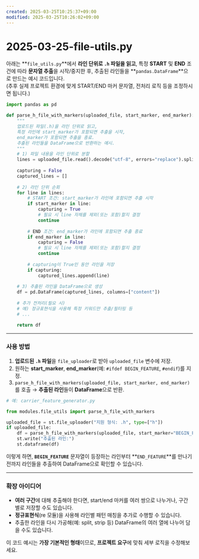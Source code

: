 ```yaml
---
created: 2025-03-25T10:25:37+09:00
modified: 2025-03-25T10:26:02+09:00
---
```


# 2025-03-25-file-utils.py

아래는 **`file_utils.py`**에서 **라인 단위로 `.h` 파일을 읽고**, 특정 **START** 및 **END** 조건에 따라 **문자열 추출**을 시작/중지한 후, 추출된 라인들을 **`pandas.DataFrame`**으로 만드는 예시 코드입니다.  
(추후 실제 프로젝트 환경에 맞게 START/END 마커 문자열, 전처리 로직 등을 조정하시면 됩니다.)

```python
import pandas as pd

def parse_h_file_with_markers(uploaded_file, start_marker, end_marker):
    """
    업로드된 파일(.h)을 라인 단위로 읽고,
    특정 라인에 start_marker가 포함되면 추출을 시작,
    end_marker가 포함되면 추출을 종료.
    추출된 라인들을 DataFrame으로 반환하는 예시.
    """
    # 1) 파일 내용을 라인 단위로 분할
    lines = uploaded_file.read().decode("utf-8", errors="replace").splitlines()
    
    capturing = False
    captured_lines = []
    
    # 2) 라인 단위 순회
    for line in lines:
        # START 조건: start_marker가 라인에 포함되면 추출 시작
        if start_marker in line:
            capturing = True
            # 필요 시 line 자체를 제외(또는 포함)할지 결정
            continue
        
        # END 조건: end_marker가 라인에 포함되면 추출 종료
        if end_marker in line:
            capturing = False
            # 필요 시 line 자체를 제외(또는 포함)할지 결정
            continue
        
        # capturing이 True인 동안 라인을 저장
        if capturing:
            captured_lines.append(line)
    
    # 3) 추출된 라인을 DataFrame으로 생성
    df = pd.DataFrame(captured_lines, columns=["content"])
    
    # 추가 전처리(필요 시)
    # 예) 정규표현식을 사용해 특정 키워드만 추출/필터링 등
    # ...

    return df
```

---

### 사용 방법

1. **업로드된 `.h` 파일**을 `file_uploader`로 받아 `uploaded_file` 변수에 저장.
2. 원하는 **start_marker**, **end_marker**(예: `#ifdef BEGIN_FEATURE`, `#endif`)를 지정.
3. `parse_h_file_with_markers(uploaded_file, start_marker, end_marker)`를 호출 → **추출된 라인**들이 **DataFrame**으로 반환.

```python
# 예: carrier_feature_generator.py

from modules.file_utils import parse_h_file_with_markers

uploaded_file = st.file_uploader("지원 형식: .h", type=["h"])
if uploaded_file:
    df = parse_h_file_with_markers(uploaded_file, start_marker="BEGIN_FEATURE", end_marker="END_FEATURE")
    st.write("추출된 라인:")
    st.dataframe(df)
```

이렇게 하면, **`BEGIN_FEATURE`** 문자열이 등장하는 라인부터 **`END_FEATURE`**를 만나기 전까지 라인들을 추출하여 DataFrame으로 확인할 수 있습니다.

---

### 확장 아이디어

- **여러 구간**에 대해 추출해야 한다면, start/end 마커를 여러 쌍으로 나누거나, 구간별로 저장할 수도 있습니다.  
- **정규표현식**(re 모듈)을 사용해 라인별 패턴 매칭을 추가로 수행할 수 있습니다.  
- 추출한 라인을 다시 가공해(예: split, strip 등) DataFrame의 여러 열에 나누어 담을 수도 있습니다.  

이 코드 예시는 **가장 기본적인 형태**이므로, **프로젝트 요구**에 맞춰 세부 로직을 수정해보세요.
